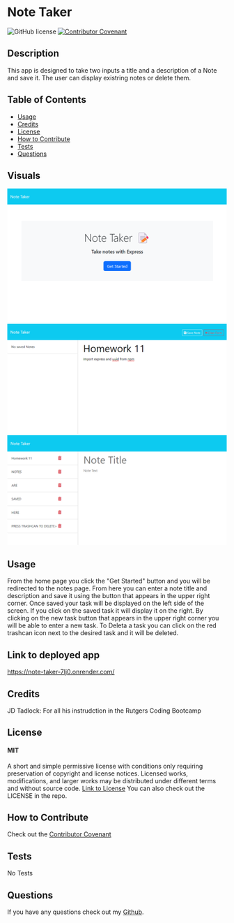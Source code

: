  # Note Taker

  ![GitHub license](https://img.shields.io/badge/License-MIT-yellow.svg)
  [![Contributor Covenant](https://img.shields.io/badge/Contributor%20Covenant-2.1-4baaaa.svg)](code_of_conduct.md)

  ## Description
  This app is designed to take two inputs a title and a description of a Note and save it. The user can display existring notes or delete them.

  ## Table of Contents
  - [Usage](#usage)
  - [Credits](#credits)
  - [License](#license)
  - [How to Contribute](#how-to-contribute)
  - [Tests](#tests)
  - [Questions](#questions)

  ## Visuals
  <img src="./public/assets/images/home.png">
  <img src="./public/assets/images/notes.png">
  <img src="./public/assets/images/notes_2.png">

  ## Usage 
  From the home page you click the "Get Started" button and you will be redirected to the notes page. From here you can enter a note title and description and save it using the button that appears in the upper right corner. Once saved your task will be displayed on the left side of the screen. If you click on the saved task it will display it on the right. By clicking on the new task button that appears in the upper right corner you will be able to enter a new task. To Deleta a task you can click on the red trashcan icon next to the desired task and it will be deleted.

## Link to deployed app
https://note-taker-7lj0.onrender.com/

  ## Credits
  JD Tadlock: For all his instrudction in the Rutgers Coding Bootcamp

  ## License
  #### MIT
  A short and simple permissive license with conditions only requiring preservation of copyright and license notices. Licensed works, modifications, and larger works may be distributed under different terms and without source code.
  [Link to License](https://opensource.org/license/MIT)
  You can also check out the LICENSE in the repo.

  ## How to Contribute
  Check out the [Contributor Covenant](https://www.contributor-covenant.org/version/2/1/code_of_conduct/code_of_conduct.md)

  ## Tests
  No Tests

  ## Questions
  If you have any questions check out my [Github](https://github.com/TIrwin19).
